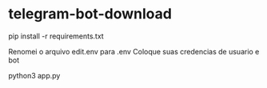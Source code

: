 # telegram-bot-download
 pip install -r requirements.txt

Renomei o arquivo edit.env para .env
Coloque suas credencias de usuario e bot

python3 app.py